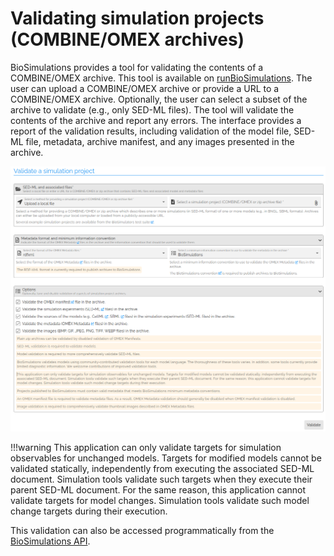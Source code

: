 # Validating simulation projects (COMBINE/OMEX archives)

BioSimulations provides a tool for validating the contents of a COMBINE/OMEX archive. This tool is available on [runBioSimulations](https://run.biosimulations.org/utils/validate-project). The user can upload a COMBINE/OMEX archive or provide a URL to a COMBINE/OMEX archive. Optionally, the user can select a subset of the archive to validate (e.g., only SED-ML files). The tool will validate the contents of the archive and report any errors. The interface provides a report of the validation results, including validation of the model file, SED-ML file, metadata, archive manifest, and any images presented in the archive.

![validation-tool](./images/validate.png)

!!!warning
    This application can only validate targets for simulation observables for unchanged models. Targets for modified models cannot be validated statically, independently from executing the associated SED-ML document. Simulation tools validate such targets when they execute their parent SED-ML document. For the same reason, this application cannot validate targets for model changes. Simulation tools validate such model change targets during their execution.

This validation can also be accessed programmatically from the [BioSimulations API](https://combine.api.biosimulations.org).
